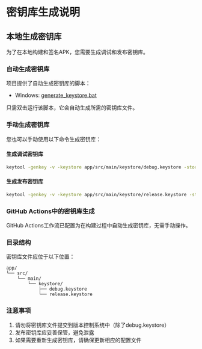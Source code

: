 # 密钥库生成说明

## 本地生成密钥库

为了在本地构建和签名APK，您需要生成调试和发布密钥库。

### 自动生成密钥库

项目提供了自动生成密钥库的脚本：

- Windows: [generate_keystore.bat](file:///c%3A/Users/Administrator/Downloads/2/2/generate_keystore.bat)

只需双击运行该脚本，它会自动生成所需的密钥库文件。

### 手动生成密钥库

您也可以手动使用以下命令生成密钥库：

#### 生成调试密钥库
```bash
keytool -genkey -v -keystore app/src/main/keystore/debug.keystore -storepass 123456 -alias debug -keypass 123456 -keyalg RSA -keysize 2048 -validity 10000 -dname "CN=Android Debug,O=Android,C=US" -storetype pkcs12
```

#### 生成发布密钥库
```bash
keytool -genkey -v -keystore app/src/main/keystore/release.keystore -storepass 123456 -alias release -keypass 123456 -keyalg RSA -keysize 2048 -validity 10000 -dname "CN=Android Release,O=Android,C=US" -storetype pkcs12
```

### GitHub Actions中的密钥库生成

GitHub Actions工作流已配置为在构建过程中自动生成密钥库，无需手动操作。

### 目录结构

密钥库文件应位于以下位置：
```
app/
└── src/
    └── main/
        └── keystore/
            ├── debug.keystore
            └── release.keystore
```

### 注意事项

1. 请勿将密钥库文件提交到版本控制系统中（除了debug.keystore）
2. 发布密钥库应妥善保管，避免泄露
3. 如果需要重新生成密钥库，请确保更新相应的配置文件